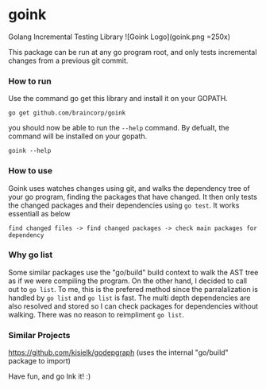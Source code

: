 # goink
Golang Incremental Testing Library
![Goink Logo](goink.png =250x)

This package can be run at any go program root, and only tests incremental changes from a previous git commit.

### How to run
Use the command go get this library and install it on your GOPATH.
```
go get github.com/braincorp/goink
```
you should now be able to run the `--help` command. By defualt, the command will be installed on your gopath.
```
goink --help
```

### How to use
Goink uses watches changes using git, and walks the dependency tree of your go program, finding the packages that have changed.
It then only tests the changed packages and their dependencies using `go test`. It works essentiall as below
```
find changed files -> find changed packages -> check main packages for dependency
```

### Why go list
Some similar packages use the "go/build" build context to walk the AST tree as if we were compiling the program. On the other hand, I decided to call out to `go list`. To me, this is the prefered method since the parralalization is handled by `go list` and `go list` is fast. The multi depth dependencies are also resolved and stored so I can check packages for dependencies without walking. There was no reason to reimpliment `go list`.

### Similar Projects

https://github.com/kisielk/godepgraph (uses the internal "go/build" package to import)



Have fun, and go Ink it! :)

